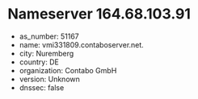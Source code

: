 # Nameserver 164.68.103.91

* as_number: 51167
* name: vmi331809.contaboserver.net.
* city: Nuremberg
* country: DE
* organization: Contabo GmbH
* version: Unknown
* dnssec: false
